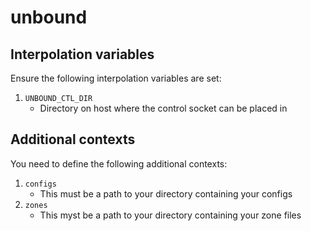 unbound
=======

## Interpolation variables

Ensure the following interpolation variables
are set:

1. `UNBOUND_CTL_DIR`
	* Directory on host where the control socket
	can be placed in

## Additional contexts

You need to define the following additional
contexts:

1. `configs`
	* This must be a path to your directory containing
	your configs
2. `zones`
	* This myst be a path to your directory containing
	your zone files
